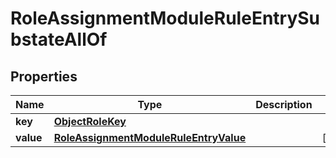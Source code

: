 

# RoleAssignmentModuleRuleEntrySubstateAllOf


## Properties

| Name | Type | Description | Notes |
|------------ | ------------- | ------------- | -------------|
|**key** | [**ObjectRoleKey**](ObjectRoleKey.md) |  |  |
|**value** | [**RoleAssignmentModuleRuleEntryValue**](RoleAssignmentModuleRuleEntryValue.md) |  |  [optional] |



